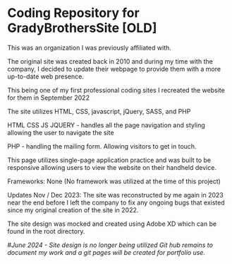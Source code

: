 # Coding Repository for GradyBrothersSite [OLD]

This was an organization I was previously affiliated with.

The original site was created back in 2010 and during my time with the company, I decided to update their webpage to provide them with a more up-to-date web presence. 

This being one of my first professional coding sites I recreated the website for them in September 2022 

The site utilizes HTML, CSS, javascript, jQuery, SASS, and PHP

HTML CSS JS JQUERY - handles all the page navigation and styling allowing the user to navigate the site

PHP - handling the mailing form. Allowing visitors to get in touch.

This page utilizes single-page application practice and was built to be responsive allowing users to view the website on their handheld device. 

Frameworks: None (No framework was utilized at the time of this project)

Updates Nov / Dec 2023: The site was reconstructed by me again in 2023 near the end before I left the company to fix any ongoing bugs that existed since my original creation of the site in 2022. 

The site design was mocked and created using Adobe XD which can be found in the root directory. 

#*June 2024 - Site design is no longer being utilized Git hub remains to document my work and a git pages will be created for portfolio use.*
